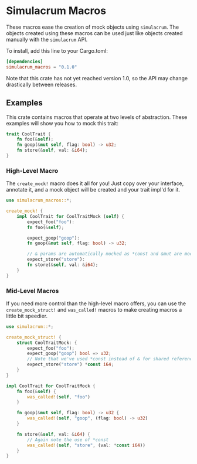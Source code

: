 Simulacrum Macros
==================================================================

These macros ease the creation of mock objects using `simulacrum`. The objects 
created using these macros can be used just like objects created manually with
the `simulacrum` API.

To install, add this line to your Cargo.toml:

```toml
[dependencies]
simulacrum_macros = "0.1.0"
```

Note that this crate has not yet reached version 1.0, so the API may change drastically between releases.

## Examples

This crate contains macros that operate at two levels of abstraction. These 
examples will show you how to mock this trait:

```rust
trait CoolTrait {
    fn foo(&self);
    fn goop(&mut self, flag: bool) -> u32;
    fn store(&self, val: &i64);
}
```

### High-Level Macro

The `create_mock!` macro does it all for you! Just copy over your interface,
annotate it, and a mock object will be created and your trait impl'd for it.

```rust
use simulacrum_macros::*;

create_mock! {
    impl CoolTrait for CoolTraitMock (self) {
        expect_foo("foo"):
        fn foo(&self);

        expect_goop("goop"):
        fn goop(&mut self, flag: bool) -> u32;

        // & params are automatically mocked as *const and &mut are mocked as *mut.
        expect_store("store"):
        fn store(&self, val: &i64);
    }
}
```

### Mid-Level Macros

If you need more control than the high-level macro offers, you can use the 
`create_mock_struct!` and `was_called!` macros to make creating macros a little
bit speedier.

```rust
use simulacrum::*;

create_mock_struct! {
    struct CoolTraitMock: {
        expect_foo("foo");
        expect_goop("goop") bool => u32;
        // Note that we've used *const instead of & for shared references.
        expect_store("store") *const i64;
    }
}

impl CoolTrait for CoolTraitMock {
    fn foo(&self) {
        was_called!(self, "foo")
    }

    fn goop(&mut self, flag: bool) -> u32 {
        was_called!(self, "goop", (flag: bool) -> u32)
    }

    fn store(&self, val: &i64) {
        // Again note the use of *const
        was_called!(self, "store", (val: *const i64))
    }
}

```